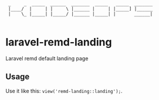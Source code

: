 ```
 _     _  _____  ______  _______  _____   _____  _______
 |____/  |     | |     \ |______ |     | |_____] |______
 |    \_ |_____| |_____/ |______ |_____| |       ______|
 
```

# laravel-remd-landing
Laravel remd default landing page

## Usage
Use it like this: `view('remd-landing::landing');`.

